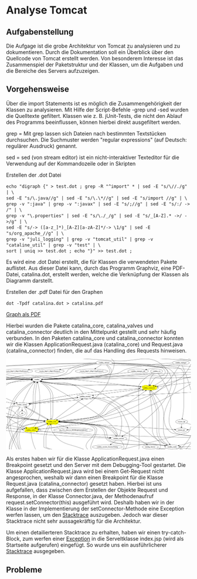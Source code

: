 # Analyse Tomcat 

## Aufgabenstellung
Die Aufgage ist die grobe Architektur von Tomcat zu analysieren und zu dokumentieren. 
Durch die Dokumentation soll ein Überblick über den Quellcode von Tomcat erstellt werden.
Von besonderem Interesse ist das Zusammenspiel der Paketstruktur und der Klassen, um die Aufgaben und die Bereiche des Servers aufzuzeigen.

## Vorgehensweise
Über die import Statements ist es möglich die Zusammengehörigkeit der Klassen zu analysieren. Mit Hilfe der Script-Befehle -grep und -sed wurden die Quelltexte gefiltert. 
Klassen wie z. B. jUnit-Tests, die nicht den Ablauf des Programms beeinflussen, können hierbei direkt ausgefiltert werden.

grep = Mit grep lassen sich Dateien nach bestimmten Textstücken durchsuchen. Die Suchmuster werden "regular expressions" (auf Deutsch: regulärer Ausdruck) genannt.

sed = sed (von stream editor) ist ein nicht-interaktiver Texteditor für die Verwendung auf der Kommandozeile oder in Skripten

Erstellen der .dot Datei
```
echo "digraph {" > test.dot ; grep -R "^import" * | sed -E "s/\//./g" | \
sed -E "s/\.java//g" | sed -E "s/\.\*//g" | sed -E "s/import //g" | \
grep -v ":java" | grep -v ":javax" | sed -E "s/;//g" | sed -E "s/:/ -> /" | \
grep -v "\.properties" | sed -E "s/\./_/g" | sed -E "s/_[A-Z].* ->/ ->/g" | \
sed -E "s/-> ([a-z_]*)_[A-Z][a-zA-Z]*/-> \1/g" | sed -E "s/org_apache_//g" | \
grep -v "juli_logging" | grep -v "tomcat_util" | grep -v "cataline_util" | grep -v "test" | \
sort | uniq >> test.dot ; echo "}" >> test.dot ;
```

Es wird eine .dot Datei erstellt, die für Klassen die verwendeten Pakete auflistet. Aus dieser Datei kann, durch das Programm Graphviz, eine PDF-Datei, catalina.dot, erstellt werden, welche die Verknüpfung der Klassen als Diagramm darstellt. 

Erstellen der .pdf Datei für den Graphen
```
dot -Tpdf catalina.dot > catalina.pdf
```
[Graph als PDF](outputs/catalina.pdf)

Hierbei wurden die Pakete catalina_core, catalina_valves und catalina_connector deutlich in den Mittelpunkt gestellt und sehr häufig verbunden.
In den Paketen catalina_core und catalina_connector konnten wir die Klassen ApplicationRequest.java (catalina_core) und Request.java (catalina_connector) finden, die auf das Handling des Requests hinweisen.

<img src="./catalina_core.png">

Als erstes haben wir für die Klasse ApplicationRequest.java einen Breakpoint gesetzt und den Server mit dem Debugging-Tool gestartet. Die Klasse ApplicationRequest.java wird bei einem Get-Request nicht angesprochen, weshalb wir dann einen Breakpoint für die Klasse Request.java (catalina_connector) gesetzt haben.
Hierbei ist uns aufgefallen, dass zwischen dem Erstellen der Objekte Request und Response, in der Klasse Connector.java, der Methodenaufruf request.setConnector(this) ausgeführt wird. Deshalb haben wir in der Klasse in der Implementierung der setConnector-Methode eine Exception werfen lassen, um den [Stacktrace](outputs/stacktrace_setConnector.txt) auszugeben. Jedoch war dieser Stacktrace nicht sehr aussagekräftig für die Architektur.

Um einen detailierteren Stacktrace zu erhalten, haben wir einen try-catch-Block, zum werfen einer [Exception](outputs/exception.txt) in die Serveltklasse index.jsp (wird als Startseite aufgerufen) eingefügt. So wurde uns ein ausführlicherer [Stacktrace](outputs/StackTrace.txt) ausgegeben.


## Probleme